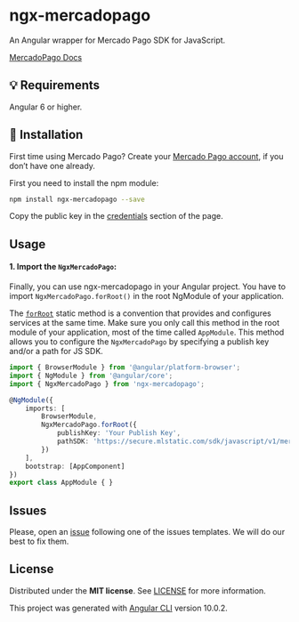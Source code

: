 # ngx-mercadopago

An Angular wrapper for Mercado Pago SDK for JavaScript.

[MercadoPago Docs](https://www.mercadopago.com.ar/developers/es/guides/sdks/official/js)

## 💡 Requirements

Angular 6 or higher.

## 📲 Installation 

First time using Mercado Pago? Create your [Mercado Pago account](https://www.mercadopago.com), if you don’t have one already.

First you need to install the npm module:

```sh
npm install ngx-mercadopago --save
```

Copy the public key in the [credentials](https://www.mercadopago.com.ar/developers/panel/credentials) section of the page.



## Usage

#### 1. Import the `NgxMercadoPago`:

Finally, you can use ngx-mercadopago in your Angular project. You have to import `NgxMercadoPago.forRoot()` in the root NgModule of your application.

The [`forRoot`](https://angular.io/api/router/RouterModule#forroot) static method is a convention that provides and configures services at the same time.
Make sure you only call this method in the root module of your application, most of the time called `AppModule`.
This method allows you to configure the `NgxMercadoPago` by specifying a publish key and/or a path for JS SDK.

```ts
import { BrowserModule } from '@angular/platform-browser';
import { NgModule } from '@angular/core';
import { NgxMercadoPago } from 'ngx-mercadopago';

@NgModule({
    imports: [
        BrowserModule,
        NgxMercadoPago.forRoot({
            publishKey: 'Your Publish Key',
            pathSDK: 'https://secure.mlstatic.com/sdk/javascript/v1/mercadopago.js'
        })
    ],
    bootstrap: [AppComponent]
})
export class AppModule { }
```



## Issues

Please, open an [issue](https://github.com/gabfiocchi/ngx-mercadopago/issues) following one of the issues templates. We will do our best to fix them.

## License

Distributed under the **MIT license**. See [LICENSE](https://github.com/gabfiocchi/ngx-mercadopago/blob/master/LICENSE) for more information.


This project was generated with [Angular CLI](https://github.com/angular/angular-cli) version 10.0.2.
